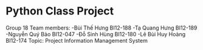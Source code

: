# Python Class Project
Group 18
Team members:
-Bùi Thế Hưng BI12-188
-Tạ Quang Hưng BI12-189
-Nguyễn Quý Bảo BI12-047
-Đỗ Sinh Hùng BI12-180
-Lê Bùi Huy Hoàng BI12-174
Topic: Project Information Management System